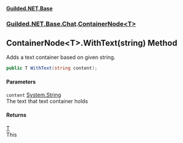 #### [Guilded.NET.Base](Guilded_NET_Base.md 'Guilded.NET.Base')
### [Guilded.NET.Base.Chat](Guilded_NET_Base.md#Guilded_NET_Base_Chat 'Guilded.NET.Base.Chat').[ContainerNode&lt;T&gt;](ContainerNode_T_.md 'Guilded.NET.Base.Chat.ContainerNode&lt;T&gt;')
## ContainerNode&lt;T&gt;.WithText(string) Method
Adds a text container based on given string.  
```csharp
public T WithText(string content);
```
#### Parameters
<a name='Guilded_NET_Base_Chat_ContainerNode_T__WithText(string)_content'></a>
`content` [System.String](https://docs.microsoft.com/en-us/dotnet/api/System.String 'System.String')  
The text that text container holds
  
#### Returns
[T](ContainerNode_T_.md#Guilded_NET_Base_Chat_ContainerNode_T__T 'Guilded.NET.Base.Chat.ContainerNode&lt;T&gt;.T')  
This
